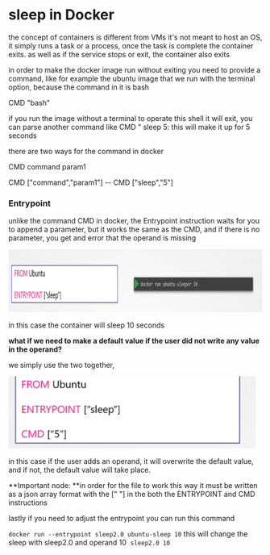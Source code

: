 # sleep in Docker

the concept of containers is different from VMs it's not meant to host an OS, it simply runs a task or a process, once the task is complete the container exits. as well as if the service stops or exit, the container also exits

in order to make the docker image run without exiting you need to provide a command, like for example the ubuntu image that we run with the terminal option, because the command in it is bash

CMD "bash"

if you run the image without a terminal to operate this shell it will exit, you can parse another command like CMD " sleep 5: this will make it up for 5 seconds 

there are two ways for the command in docker

CMD command param1

CMD \["command","param1"\] -- CMD \["sleep","5"\] 

### Entrypoint

unlike the command CMD in docker, the Entrypoint instruction waits for you to append a parameter, but it works the same as the CMD, and if there is no parameter, you get and error that the operand is missing

<img src="../../_resources/e141e9d67d87694b750f8611275903c2.png" alt="e141e9d67d87694b750f8611275903c2.png" width="926" height="125">

in this case the container will sleep 10 seconds

**what if we need to make a default value if the user did not write any value in the operand?**

we simply use the two together,

<img src="../../_resources/87b2e5659ee8bbd68f29a2b584ef958d.png" alt="87b2e5659ee8bbd68f29a2b584ef958d.png" width="491" height="143">

in this case if the user adds an operand, it will overwrite the default value, and if not, the default value will take place.

**Important node: **in order for the file to work this way it must be written as a json array format with the \[" "\] in the both the ENTRYPOINT and CMD instructions 

lastly if you need to adjust the entrypoint you can run this command

`docker run --entrypoint sleep2.0 ubuntu-sleep 10` this will change the sleep with sleep2.0 and operand 10  `sleep2.0 10`
